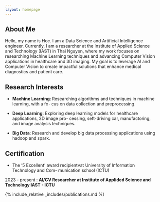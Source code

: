 ```yaml
---
layout: homepage
---
```


## About Me

Hello, my name is Hoc. I am a Data Science and Artificial Intelligence engineer. Currently, I am a researcher at the Institute of Applied Science and Technology (IAST) in Thai Nguyen, where my work focuses on researching Machine Learning techniques and advancing Computer Vision applications in healthcare and 3D imaging. My goal is to leverage AI and Computer Vision to create impactful solutions that enhance medical diagnostics and patient care.

## Research Interests

* **Machine Learning**: Researching algorithms and techniques in machine learning, with a fo-
cus on data collection and preprocessing.

* **Deep Learning**: Exploring deep learning models for healthcare applications, 3D image pro-
cessing, seft-driving car, manufactoring, and image analysis techniques.

* **Big Data**: Research and develop big data processing applications using hadoop and spark.

## Certification

* The ’5 Excellent’ award recipientvat University of Information Technology and Com-
munication school (ICTU)

<i class="fa-solid fa-building" style="color: #cd182a;"></i> 2023 - present : **AI/CV Researcher at Institute of Applided Science and Technology IAST - ICTU**

{% include_relative _includes/publications.md %}

